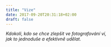 ```yaml
---
title: "Vize"
date: 2017-09-20T20:31:18+02:00
draft: false
---
```


*Kdokoli, kdo se chce zlepšit ve fotografování ví,*<br/>*jak to jednoduše a efektivně udělat.*